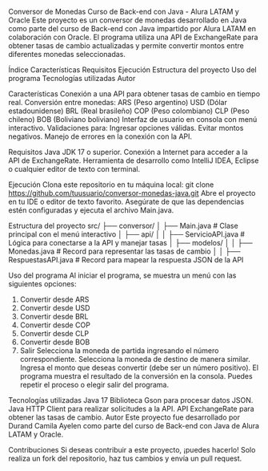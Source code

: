 Conversor de Monedas
Curso de Back-end con Java - Alura LATAM y Oracle
Este proyecto es un conversor de monedas desarrollado en Java como parte del curso de Back-end con Java impartido por Alura LATAM en colaboración con Oracle.
El programa utiliza una API de ExchangeRate para obtener tasas de cambio actualizadas y permite convertir montos entre diferentes monedas seleccionadas.

Índice
Características
Requisitos
Ejecución
Estructura del proyecto
Uso del programa
Tecnologías utilizadas
Autor

Características
Conexión a una API para obtener tasas de cambio en tiempo real.
Conversión entre monedas:
ARS (Peso argentino)
USD (Dólar estadounidense)
BRL (Real brasileño)
COP (Peso colombiano)
CLP (Peso chileno)
BOB (Boliviano boliviano)
Interfaz de usuario en consola con menú interactivo.
Validaciones para:
Ingresar opciones válidas.
Evitar montos negativos.
Manejo de errores en la conexión con la API.

Requisitos
Java JDK 17 o superior.
Conexión a Internet para acceder a la API de ExchangeRate.
Herramienta de desarrollo como IntelliJ IDEA, Eclipse o cualquier editor de texto con terminal.

Ejecución
Clona este repositorio en tu máquina local:
git clone https://github.com/tuusuario/conversor-monedas-java.git
Abre el proyecto en tu IDE o editor de texto favorito.
Asegúrate de que las dependencias estén configuradas y ejecuta el archivo Main.java.

Estructura del proyecto
src/
├── conversor/
│   ├── Main.java             # Clase principal con el menú interactivo
│   ├── api/
│   │   ├── ServicioAPI.java  # Lógica para conectarse a la API y manejar tasas
│   ├── modelos/
│   │   ├── Monedas.java      # Record para representar las tasas de cambio
│   │   ├── RespuestasAPI.java # Record para mapear la respuesta JSON de la API

Uso del programa
Al iniciar el programa, se muestra un menú con las siguientes opciones:
1. Convertir desde ARS
2. Convertir desde USD
3. Convertir desde BRL
4. Convertir desde COP
5. Convertir desde CLP
6. Convertir desde BOB
7. Salir
Selecciona la moneda de partida ingresando el número correspondiente.
Selecciona la moneda de destino de manera similar.
Ingresa el monto que deseas convertir (debe ser un número positivo).
El programa muestra el resultado de la conversión en la consola.
Puedes repetir el proceso o elegir salir del programa.

Tecnologías utilizadas
Java 17
Biblioteca Gson para procesar datos JSON.
Java HTTP Client para realizar solicitudes a la API.
API ExchangeRate para obtener las tasas de cambio.
Autor
Este proyecto fue desarrollado por Durand Camila Ayelen como parte del curso de Back-end con Java de Alura LATAM y Oracle.

Contribuciones
Si deseas contribuir a este proyecto, ¡puedes hacerlo! Solo realiza un fork del repositorio, haz tus cambios y envía un pull request.

